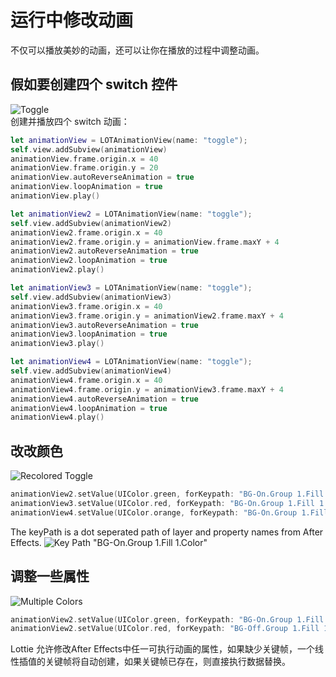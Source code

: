 # 运行中修改动画

不仅可以播放美妙的动画，还可以让你在播放的过程中调整动画。

## 假如要创建四个 switch 控件
![Toggle](/images/switch_Normal.gif)
<br />
创建并播放四个 switch 动画：
```swift
let animationView = LOTAnimationView(name: "toggle");
self.view.addSubview(animationView)
animationView.frame.origin.x = 40
animationView.frame.origin.y = 20
animationView.autoReverseAnimation = true
animationView.loopAnimation = true
animationView.play()

let animationView2 = LOTAnimationView(name: "toggle");
self.view.addSubview(animationView2)
animationView2.frame.origin.x = 40
animationView2.frame.origin.y = animationView.frame.maxY + 4
animationView2.autoReverseAnimation = true
animationView2.loopAnimation = true
animationView2.play()

let animationView3 = LOTAnimationView(name: "toggle");
self.view.addSubview(animationView3)
animationView3.frame.origin.x = 40
animationView3.frame.origin.y = animationView2.frame.maxY + 4
animationView3.autoReverseAnimation = true
animationView3.loopAnimation = true
animationView3.play()

let animationView4 = LOTAnimationView(name: "toggle");
self.view.addSubview(animationView4)
animationView4.frame.origin.x = 40
animationView4.frame.origin.y = animationView3.frame.maxY + 4
animationView4.autoReverseAnimation = true
animationView4.loopAnimation = true
animationView4.play()

```
## 改改颜色
![Recolored Toggle](/images/switch_BgColors.gif)
```swift
animationView2.setValue(UIColor.green, forKeypath: "BG-On.Group 1.Fill 1.Color", atFrame: 0)
animationView3.setValue(UIColor.red, forKeypath: "BG-On.Group 1.Fill 1.Color", atFrame: 0)
animationView4.setValue(UIColor.orange, forKeypath: "BG-On.Group 1.Fill 1.Color", atFrame: 0)
```
The keyPath is a dot seperated path of layer and property names from After Effects.
![Key Path](/images/aftereffectskeypath.png)
"BG-On.Group 1.Fill 1.Color"

## 调整一些属性
![Multiple Colors](/images/switch_MultipleBgs.gif)
```swift
animationView2.setValue(UIColor.green, forKeypath: "BG-On.Group 1.Fill 1.Color", atFrame: 0)
animationView2.setValue(UIColor.red, forKeypath: "BG-Off.Group 1.Fill 1.Color", atFrame: 0)
```

Lottie 允许修改After Effects中任一可执行动画的属性，如果缺少关键帧，一个线性插值的关键帧将自动创建，如果关键帧已存在，则直接执行数据替换。
